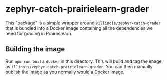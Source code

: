 # zephyr-catch-prairielearn-grader

This "package" is a simple wrapper around `@illinois/zephyr-catch-grader` that is bundled into a Docker image containing all the dependencies we need for grading in PrairieLearn.

## Building the image

Run `npm run build:docker` in this directory. This will build and tag the image as `illinois/zephyr-catch-prairielearn-grader`. You can then manually publish the image as you normally would a Docker image.

